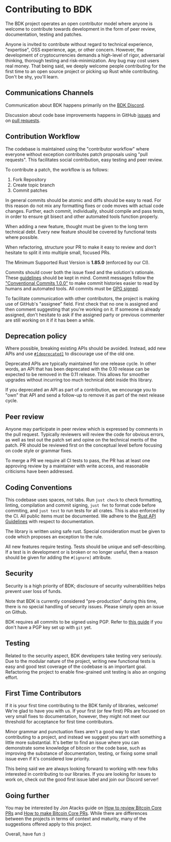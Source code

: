 Contributing to BDK
==============================

The BDK project operates an open contributor model where anyone is welcome to
contribute towards development in the form of peer review, documentation,
testing and patches.

Anyone is invited to contribute without regard to technical experience,
"expertise", OSS experience, age, or other concern. However, the development of
cryptocurrencies demands a high-level of rigor, adversarial thinking, thorough
testing and risk-minimization.
Any bug may cost users real money. That being said, we deeply welcome people
contributing for the first time to an open source project or picking up Rust while
contributing. Don't be shy, you'll learn.

Communications Channels
-----------------------

Communication about BDK happens primarily on the [BDK Discord](https://discord.gg/dstn4dQ).

Discussion about code base improvements happens in GitHub [issues](https://github.com/bitcoindevkit/bdk/issues) and
on [pull requests](https://github.com/bitcoindevkit/bdk/pulls).

Contribution Workflow
---------------------

The codebase is maintained using the "contributor workflow" where everyone
without exception contributes patch proposals using "pull requests". This
facilitates social contribution, easy testing and peer review.

To contribute a patch, the workflow is as follows:

  1. Fork Repository
  2. Create topic branch
  3. Commit patches

In general commits should be atomic and diffs should be easy to read.
For this reason do not mix any formatting fixes or code moves with actual code
changes. Further, each commit, individually, should compile and pass tests, in
order to ensure git bisect and other automated tools function properly.

When adding a new feature, thought must be given to the long term technical
debt.
Every new feature should be covered by functional tests where possible.

When refactoring, structure your PR to make it easy to review and don't
hesitate to split it into multiple small, focused PRs.

The Minimum Supported Rust Version is **1.85.0** (enforced by our CI).

Commits should cover both the issue fixed and the solution's rationale.
These [guidelines](https://chris.beams.io/posts/git-commit/) should be kept in mind. Commit messages follow the ["Conventional Commits 1.0.0"](https://www.conventionalcommits.org/en/v1.0.0/) to make commit histories easier to read by humans and automated tools. All commits must be [GPG signed](https://docs.github.com/en/authentication/managing-commit-signature-verification/signing-commits).

To facilitate communication with other contributors, the project is making use
of GitHub's "assignee" field. First check that no one is assigned and then
comment suggesting that you're working on it. If someone is already assigned,
don't hesitate to ask if the assigned party or previous commenter are still
working on it if it has been a while.

Deprecation policy
------------------

Where possible, breaking existing APIs should be avoided. Instead, add new APIs and
use [`#[deprecated]`](https://github.com/rust-lang/rfcs/blob/master/text/1270-deprecation.md)
to discourage use of the old one.

Deprecated APIs are typically maintained for one release cycle. In other words, an
API that has been deprecated with the 0.10 release can be expected to be removed in the
0.11 release. This allows for smoother upgrades without incurring too much technical
debt inside this library.

If you deprecated an API as part of a contribution, we encourage you to "own" that API
and send a follow-up to remove it as part of the next release cycle.

Peer review
-----------

Anyone may participate in peer review which is expressed by comments in the
pull request. Typically reviewers will review the code for obvious errors, as
well as test out the patch set and opine on the technical merits of the patch.
PR should be reviewed first on the conceptual level before focusing on code
style or grammar fixes.

To merge a PR we require all CI tests to pass, the PR has at least one approving review by a maintainer with write access, and reasonable criticisms have been addressed.

Coding Conventions
------------------

This codebase uses spaces, not tabs.
Run `just check` to check formatting, linting, compilation and commit signing, `just fmt` to format code before commiting, and `just test` to run tests for all crates.
This is also enforced by the CI.
All public items must be documented. We adhere to the [Rust API Guidelines](https://rust-lang.github.io/api-guidelines/about.html) with respect to documentation.

The library is written using safe rust. Special consideration must be given to code which proposes an exception to the rule.

All new features require testing. Tests should be unique and self-describing. If a test is in development or is broken or no longer useful, then a reason should be given for adding the `#[ignore]` attribute.

Security
--------

Security is a high priority of BDK; disclosure of security vulnerabilities helps
prevent user loss of funds.

Note that BDK is currently considered "pre-production" during this time, there
is no special handling of security issues. Please simply open an issue on
Github.

BDK requires all commits to be signed using PGP. Refer to
[this guide](https://git-scm.com/book/en/v2/Git-Tools-Signing-Your-Work)
if you don't have a PGP key set up with `git` yet.

Testing
-------

Related to the security aspect, BDK developers take testing very seriously.
Due to the modular nature of the project, writing new functional tests is easy
and good test coverage of the codebase is an important goal.
Refactoring the project to enable fine-grained unit testing is also an ongoing
effort.

First Time Contributors
-----------------------

If it is your first time contributing to the BDK family of libraries, welcome! We're glad to have you with us. If your
first (or few first) PRs are focused on very small fixes to documentation, however, they might not meet our threshold
for acceptance for first time contributors.

Minor grammar and punctuation fixes aren't a good way to start contributing to a project, and instead we suggest you
start with something a little more substantial. It's better to find an issue where you can demonstrate some knowledge
of bitcoin or the code base, such as improving the substance of documentation, testing, or fixing some small issue
even if it's considered low priority.

This being said we are always looking forward to working with new folks interested in contributing to our libraries.
If you are looking for issues to work on, check out the good first issue label and join our Discord server!

Going further
-------------

You may be interested by Jon Atacks guide on [How to review Bitcoin Core PRs](https://github.com/jonatack/bitcoin-development/blob/master/how-to-review-bitcoin-core-prs.md)
and [How to make Bitcoin Core PRs](https://github.com/jonatack/bitcoin-development/blob/master/how-to-make-bitcoin-core-prs.md).
While there are differences between the projects in terms of context and
maturity, many of the suggestions offered apply to this project.

Overall, have fun :)
